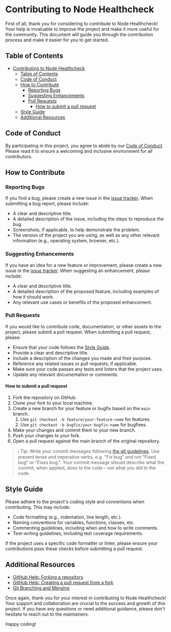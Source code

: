# Contributing to Node Healthcheck

First of all, thank you for considering to contribute to Node Healthcheck! Your help is invaluable to improve the project and make it more useful for the community. This document will guide you through the contribution process and make it easier for you to get started.

## Table of Contents

- [Contributing to Node Healthcheck](#contributing-to-node-healthcheck)
  - [Table of Contents](#table-of-contents)
  - [Code of Conduct](#code-of-conduct)
  - [How to Contribute](#how-to-contribute)
    - [Reporting Bugs](#reporting-bugs)
    - [Suggesting Enhancements](#suggesting-enhancements)
    - [Pull Requests](#pull-requests)
      - [How to submit a pull request](#how-to-submit-a-pull-request)
  - [Style Guide](#style-guide)
  - [Additional Resources](#additional-resources)

## Code of Conduct

By participating in this project, you agree to abide by our [Code of Conduct](CODE_OF_CONDUCT.md). Please read it to ensure a welcoming and inclusive environment for all contributors.

## How to Contribute

### Reporting Bugs

If you find a bug, please create a new issue in the [issue tracker](https://github.com/vechainfoundation/node-healthcheck/issues). When submitting a bug report, please include:

- A clear and descriptive title.
- A detailed description of the issue, including the steps to reproduce the bug.
- Screenshots, if applicable, to help demonstrate the problem.
- The version of the project you are using, as well as any other relevant information (e.g., operating system, browser, etc.).

### Suggesting Enhancements

If you have an idea for a new feature or improvement, please create a new issue in the [issue tracker](https://github.com/vechainfoundation/node-healthcheck/issues). When suggesting an enhancement, please include:

- A clear and descriptive title.
- A detailed description of the proposed feature, including examples of how it should work.
- Any relevant use cases or benefits of the proposed enhancement.

### Pull Requests

If you would like to contribute code, documentation, or other assets to the project, please submit a pull request. When submitting a pull request, please:

- Ensure that your code follows the [Style Guide](#style-guide).
- Provide a clear and descriptive title.
- Include a description of the changes you made and their purpose.
- Reference any related issues or pull requests, if applicable.
- Make sure your code passes any tests and linters that the project uses.
- Update any relevant documentation or comments.

#### How to submit a pull request

1. Fork the repository on GitHub.
2. Clone your fork to your local machine.
3. Create a new branch for your feature or bugfix based on the `main` branch.
   1. Use `git checkout -b feature/your-feature-name` for features.
   2. Use `git checkout -b bugfix/your-bugfix-name` for bugfixes.
4. Make your changes and commit them to your new branch.
5. Push your changes to your fork.
6. Open a pull request against the main branch of the original repository.

> :information_source: Tip:
> Write your commit messages following [the git guidelines](https://git-scm.com/book/en/v2/Distributed-Git-Contributing-to-a-Project). Use present tense and imperative verbs, e.g. "Fix bug" and not "Fixed bug" or "Fixes bug.". Your commit message should describe what the commit, when applied, does to the code – not what you did to the code.

## Style Guide

Please adhere to the project's coding style and conventions when contributing. This may include:

- Code formatting (e.g., indentation, line length, etc.).
- Naming conventions for variables, functions, classes, etc.
- Commenting guidelines, including when and how to write comments.
- Test-writing guidelines, including test coverage requirements.

If the project uses a specific code formatter or linter, please ensure your contributions pass these checks before submitting a pull request.

## Additional Resources

- [GitHub Help: Forking a repository](https://help.github.com/en/github/getting-started-with-github/fork-a-repo)
- [GitHub Help: Creating a pull request from a fork](https://help.github.com/en/github/collaborating-with-issues-and-pull-requests/creating-a-pull-request-from-a-fork)
- [Git Branching and Merging](https://git-scm.com/book/en/v2/Git-Branching-Basic-Branching-and-Merging)

Once again, thank you for your interest in contributing to Node Healthcheck! Your support and collaboration are crucial to the success and growth of this project. If you have any questions or need additional guidance, please don't hesitate to reach out to the maintainers.

Happy coding!
